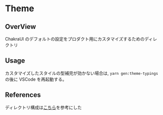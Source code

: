# Theme

## OverView

ChakraUI のデフォルトの設定をプロダクト用にカスタマイズするためのディレクトリ

## Usage

カスタマイズしたスタイルの型補完が効かない場合は, `yarn gen:theme-typings`の後に VSCode を再起動する。

## References

ディレクトリ構成は[こちら](https://chakra-ui.com/docs/theming/customize-theme#scaling-out-your-project)を参考にした

